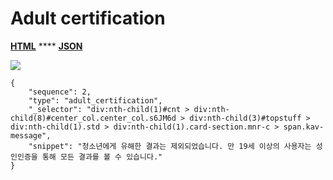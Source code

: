 # Adult certification

[**HTML**](http://dev03.dev.ascentlab.io/serpapi/serpdata/dev/docs/mobile/features/adult\_certification/sample.html) **** [**JSON**](http://dev03.dev.ascentlab.io/serpapi/serpdata/dev/docs/mobile/features/adult\_certification/sample.json)

![](https://lh6.googleusercontent.com/3BSB549pPCoSMiR3Xy\_BDJMRngbw7f2w2wgh3bD7ofw-WQtvmgxkVFLLNqgD7itTVkpA4\_E9Hrxw0o9PUBqGfDMtfCOn\_fj1FHuT3mE7H5mSu7BsuP656PAp7tIN3XanRTMd5jo)

```
{
    "sequence": 2,
    "type": "adult_certification",
    "_selector": "div:nth-child(1)#cnt > div:nth-child(8)#center_col.center_col.s6JM6d > div:nth-child(3)#topstuff > div:nth-child(1).std > div:nth-child(1).card-section.mnr-c > span.kav-message",
    "snippet": "청소년에게 유해한 결과는 제외되었습니다. 만 19세 이상의 사용자는 성인인증을 통해 모든 결과를 볼 수 있습니다."
}
```
